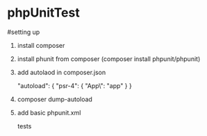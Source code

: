 # phpUnitTest

#setting up

1. install composer
2. install phunit from composer (composer install phpunit/phpunit)
3. add autolaod in composer.json

    "autoload": {
    	"psr-4": {
    		"App\\": "app"
    	}
    }
    
4. composer dump-autoload
5. add basic phpunit.xml

    <?xml version="1.0" encoding="UTF-8"?>
    <phpunit bootstrap="vendor/autoload.php"
             colors="true"
             verbose="true"
             stopOnFailure="false">
        <testsuites>
            <testsuite name="Tets Suite">
                <directory>tests</directory>
            </testsuite>
        </testsuites>
    </phpunit>
    
  
